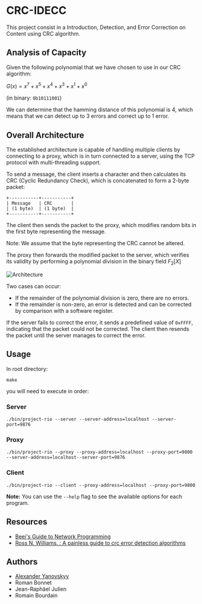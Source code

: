 # CRC-IDECC

This project consist in a Introduction, Detection, and Error Correction on Content using CRC algorithm.

## Analysis of Capacity

Given the following polynomial that we have chosen to use in our CRC algorithm:

$G(x) = x^{7} + x^{5} + x^{4} + x^{3} + x^{1} + x^{0}$

(in binary: `0b10111001`)

We can determine that the hamming distance of this polynomial is 4, which means that we can detect up to 3 errors and correct up to 1 error.

## Overall Architecture

The established architecture is capable of handling multiple clients by connecting to a proxy, which is in turn connected to a server, using the TCP protocol with multi-threading support.

To send a message, the client inserts a character and then calculates its CRC (Cyclic Redundancy Check), which is concatenated to form a 2-byte packet:

```
+-----------+-----------+
| Message   | CRC       |
| (1 byte)  | (1 byte)  |
+-----------+-----------+
```

The client then sends the packet to the proxy, which modifies random bits in the first byte representing the message.

Note: We assume that the byte representing the CRC cannot be altered.

The proxy then forwards the modified packet to the server, which verifies its validity by performing a polynomial division in the binary field $F_2[X]$

![Architecture](https://i.imgur.com/zal9jgu.png)

Two cases can occur:

- If the remainder of the polynomial division is zero, there are no errors.
- If the remainder is non-zero, an error is detected and can be corrected by comparison with a software register.

If the server fails to correct the error, it sends a predefined value of `0xFFFF`, indicating that the packet could not be corrected. The client then resends the packet until the server manages to correct the error.

## Usage
In root directory:
```
make
```
you will need to execute in order:
### Server
```
./bin/project-rio --server --server-address=localhost --server-port=9876
```
### Proxy
```
./bin/project-rio --proxy --proxy-address=localhost --proxy-port=9800 --server-address=localhost--server-port=9876
```
### Client
```
./bin/project-rio --client --proxy-address=localhost --proxy-port=9800
```

**Note:** You can use the `--help` flag to see the available options for each program.


## Resources

- [Beej's Guide to Network Programming](https://beej.us/guide/bgnet/html/split/index.html)
- [Ross N. Williams. : A painless guide to crc error detection algorithms](https://www.ross.net/crc/download/crc_v3.txt)

## Authors
- [Alexander Yanovskyy](https://yanovskyy.com/)
- Roman Bonnet
- Jean-Raphäel Julien
- Romain Bourdain